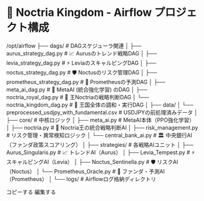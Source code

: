# 📂 Noctria Kingdom - Airflow プロジェクト構成

/opt/airflow
├── dags/ # DAGスケジューラ関連
│ ├── aurus_strategy_dag.py # 📈 Aurusのトレンド戦略DAG
│ ├── levia_strategy_dag.py # ⚡ LeviaのスキャルピングDAG
│ ├── noctus_strategy_dag.py # 🛡️ Noctusのリスク管理DAG
│ ├── prometheus_strategy_dag.py # 🔮 Prometheusの予測DAG
│ ├── meta_ai_dag.py # 🧠 MetaAI (統合強化学習) のDAG
│ ├── noctria_royal_dag.py # 👑 王Noctriaの戦略判断DAG
│ └── noctria_kingdom_dag.py # 🏰 王国全体の調和・実行DAG
│
├── data/
│ └── preprocessed_usdjpy_with_fundamental.csv # USDJPYの前処理済みデータ
│
├── core/ # 中核ロジック
│ ├── meta_ai.py # MetaAI本体（PPO強化学習）
│ ├── noctria.py # 👑 Noctria王の統合戦略判断AI
│ ├── risk_management.py # リスク管理・異常検知ロジック
│ └── central_bank_ai.py # 🏛️ 中央銀行AI（ファンダ政策スコアリング）
│
├── strategies/ # 各戦略AIユニット
│ ├── Aurus_Singularis.py # 📈 トレンドAI（Aurus）
│ ├── Levia_Tempest.py # ⚡ スキャルピングAI（Levia）
│ ├── Noctus_Sentinella.py # 🛡️ リスクAI（Noctus）
│ └── Prometheus_Oracle.py # 🔮 ファンダ・予測AI（Prometheus）
│
└── logs/ # Airflowログ格納ディレクトリ

コピーする
編集する
